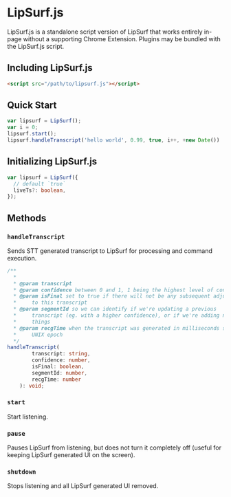 # LipSurf.js

LipSurf.js is a standalone script version of LipSurf that works entirely in-page without a supporting Chrome Extension.
Plugins may be bundled with the LipSurf.js script.

## Including LipSurf.js
```html
<script src="/path/to/lipsurf.js"></script>
```

## Quick Start
```js
var lipsurf = LipSurf();
var i = 0;
lipsurf.start();
lipsurf.handleTranscript('hello world', 0.99, true, i++, +new Date())
```

## Initializing LipSurf.js
```typescript
var lipsurf = LipSurf({
  // default `true`
  liveTs?: boolean,
});
```

## Methods
### `handleTranscript`
Sends STT generated transcript to LipSurf for processing and command execution.
```typescript
/**
  * 
  * @param transcript
  * @param confidence between 0 and 1, 1 being the highest level of confidence
  * @param isFinal set to true if there will not be any subsequent adjustments 
  *     to this transcript
  * @param segmentId so we can identify if we're updating a previous 
  *     transcript (eg. with a higher confidence), or if we're adding newly said 
  *     things
  * @param recgTime when the transcript was generated in milliseconds since 
  *     UNIX epoch
  */
handleTranscript(
		transcript: string,
		confidence: number,
		isFinal: boolean, 
		segmentId: number,
		recgTime: number
	): void;
```

### `start`
Start listening.
### `pause`
Pauses LipSurf from listening, but does not turn it completely off (useful for keeping LipSurf generated UI on the screen).
### `shutdown`
Stops listening and all LipSurf generated UI removed.